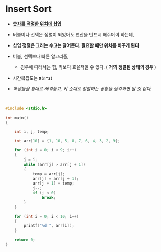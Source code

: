 # Insert Sort

- **<u>숫자를 적절한 위치에 삽입</u>**
- 버블이나 선택은 정렬이 되었어도 연산을 반드시 해주어야 하는데,
- **삽입 정렬은 그러는 수고는 덜어준다. 필요할 때만 위치를 바꾸게 된다**
- 버블, 선택보다 빠른 알고리즘,
  - 경우에 따라서는 힙, 퀵보다 효율적일 수 있다. ( **거의 정렬된 상태의 경우** )

- 시간복잡도는 **`O(n^2)`**
- *학생들을 횡대로 세워놓고, 키 순대로 정렬하는 상황을 생각하면 될 것 같다.*

</br> 

```c++
#include <stdio.h>

int main()
{

    int i, j, temp;

    int arr[10] = {1, 10, 5, 8, 7, 6, 4, 3, 2, 9};

    for (int i = 0; i < 9; i++)
    {
        j = i;
        while (arr[j] > arr[j + 1])
        {
            temp = arr[j];
            arr[j] = arr[j + 1];
            arr[j + 1] = temp;
            j--;
            if (j < 0)
                break;
        }
    }

    for (int i = 0; i < 10; i++)
    {
        printf("%d ", arr[i]);
    }

    return 0;
}
```

